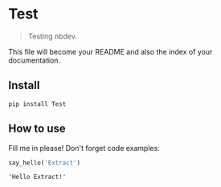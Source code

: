 # Test
> Testing nbdev.


This file will become your README and also the index of your documentation.

## Install

`pip install Test`

## How to use

Fill me in please! Don't forget code examples:

```python
say_hello('Extract')
```




    'Hello Extract!'


